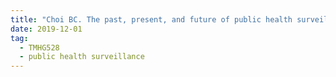 ```yaml
---
title: "Choi BC. The past, present, and future of public health surveillance. Scientifica (Cairo). 2012"
date: 2019-12-01
tag:
  - TMHG528
  - public health surveillance
---
```



